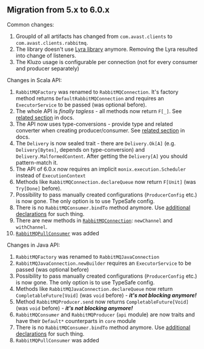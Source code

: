 ## Migration from 5.x to 6.0.x

Common changes:
1. GroupId of all artifacts has changed from `com.avast.clients` to `com.avast.clients.rabbitmq`.
1. The library doesn't use [Lyra library](https://github.com/jhalterman/lyra) anymore. Removing the Lyra resulted into change of listeners.
1. The Kluzo usage is configurable per connection (not for every consumer and producer separately)

Changes in Scala API:

1. `RabbitMQFactory` was renamed to `RabbitMQConnection`. It's factory method returns `DefaultRabbitMQConnection` and requires an
`ExecutorService` to be passed (was optional before).
1. The whole API is _finally tagless_ - all methods now return `F[_]`. See [related section](README.md#scala-usage) in docs.
1. The API now uses type-conversions - provide type and related converter when creating producer/consumer.
See [related section](README.md#providing-converters-for-producer/consumer) in docs.
1. The `Delivery` is now sealed trait - there are `Delivery.Ok[A]` (e.g. `Delivery[Bytes]`, depends on type-conversion) and `Delivery.MalformedContent`.
After getting the `Delivery[A]` you should pattern-match it.
1. The API of 6.0.x now requires an implicit `monix.execution.Scheduler` instead of `ExecutionContext`
1. Methods like `RabbitMQConnection.declareQueue` now return `F[Unit]` (was `Try[Done]` before).
1. Possibility to pass manually created configurations (`ProducerConfig` etc.) is now gone. The only option is to use TypeSafe config.
1. There is no `RabbitMQConsumer.bindTo` method anymore. Use [additional declarations](README.md#additional-declarations-and-bindings) for such thing.
1. There are new methods in [`RabbitMQConnection`](core/src/main/scala/com/avast/clients/rabbitmq/RabbitMQConnection.scala): `newChannel` and `withChannel`.
1. [`RabbitMQPullConsumer`](README.md#pull-consumer) was added

Changes in Java API:

1. `RabbitMQFactory` was renamed to `RabbitMQJavaConnection`
1. `RabbitMQJavaConnection.newBuilder` requires an `ExecutorService` to be passed (was optional before)
1. Possibility to pass manually created configurations (`ProducerConfig` etc.) is now gone. The only option is to use TypeSafe config.
1. Methods like `RabbitMQJavaConnection.declareQueue` now return `CompletableFuture[Void]` (was `void` before) - ***it's not blocking anymore!***
1. Method `RabbitMQProducer.send` now returns `CompletableFuture[Void]` (was `void` before) - ***it's not blocking anymore!***
1. `RabbitMQConsumer` and `RabbitMQProducer` (`api` module) are now traits and have their `Default*` counterparts in `core` module
1. There is no `RabbitMQConsumer.bindTo` method anymore. Use [additional declarations](README.md#additional-declarations-and-bindings) for such thing.
1. `RabbitMQPullConsumer` was added
